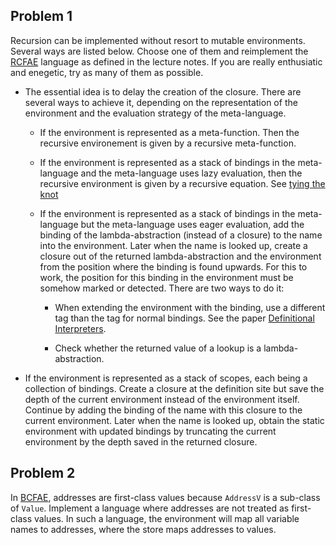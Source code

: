 ## Problem 1

Recursion can be implemented without resort to mutable environments.  Several
ways are listed below.  Choose one of them and reimplement the
[RCFAE](../../lecturenotes/08-rcfae.scala) language as defined in the lecture
notes.  If you are really enthusiatic and enegetic, try as many of them as
possible.

- The essential idea is to delay the creation of the closure.  There are
  several ways to achieve it, depending on the representation of the
  environment and the evaluation strategy of the meta-language.

    - If the environment is represented as a meta-function.  Then the recursive
      environement is given by a recursive meta-function.

    - If the environment is represented as a stack of bindings in the
      meta-language and the meta-language uses lazy evaluation, then the
      recursive environment is given by a recursive equation.  See [tying the
      knot](http://www.haskell.org/haskellwiki/Tying_the_Knot)

    - If the environment is represented as a stack of bindings in the
      meta-language but the meta-language uses eager evaluation, add the
      binding of the lambda-abstraction (instead of a closure) to the name into
      the environment.  Later when the name is looked up, create a closure out
      of the returned lambda-abstraction and the environment from the position
      where the binding is found upwards.  For this to work, the position for
      this binding in the environment must be somehow marked or detected.
      There are two ways to do it:

        - When extending the environment with the binding, use a different tag
          than the tag for normal bindings.  See the paper [Definitional
          Interpreters](http://cs.au.dk/~hosc/local/HOSC-11-4-pp363-397.pdf).

        - Check whether the returned value of a lookup is a lambda-abstraction.

- If the environment is represented as a stack of scopes, each being a
  collection of bindings.  Create a closure at the definition site but save the
  depth of the current environment instead of the environment itself.  Continue
  by adding the binding of the name with this closure to the current
  environment.  Later when the name is looked up, obtain the static environment
  with updated bindings by truncating the current environment by the depth
  saved in the returned closure.

## Problem 2

In [BCFAE](../../lecturenotes/09-bcfae.scala), addresses are first-class values
because `AddressV` is a sub-class of `Value`.  Implement a language where
addresses are not treated as first-class values.  In such a language, the
environment will map all variable names to addresses, where the store maps
addresses to values.

